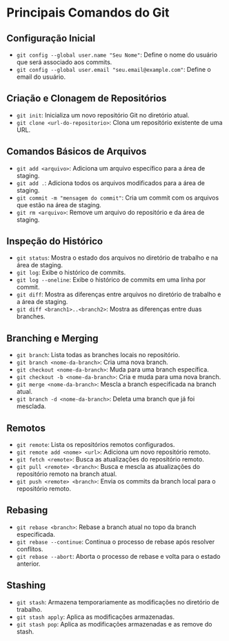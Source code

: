 # Principais Comandos do Git

## Configuração Inicial
- `git config --global user.name "Seu Nome"`: Define o nome do usuário que será associado aos commits.
- `git config --global user.email "seu.email@example.com"`: Define o email do usuário.

## Criação e Clonagem de Repositórios
- `git init`: Inicializa um novo repositório Git no diretório atual.
- `git clone <url-do-repositorio>`: Clona um repositório existente de uma URL.

## Comandos Básicos de Arquivos
- `git add <arquivo>`: Adiciona um arquivo específico para a área de staging.
- `git add .`: Adiciona todos os arquivos modificados para a área de staging.
- `git commit -m "mensagem do commit"`: Cria um commit com os arquivos que estão na área de staging.
- `git rm <arquivo>`: Remove um arquivo do repositório e da área de staging.

## Inspeção do Histórico
- `git status`: Mostra o estado dos arquivos no diretório de trabalho e na área de staging.
- `git log`: Exibe o histórico de commits.
- `git log --oneline`: Exibe o histórico de commits em uma linha por commit.
- `git diff`: Mostra as diferenças entre arquivos no diretório de trabalho e a área de staging.
- `git diff <branch1>..<branch2>`: Mostra as diferenças entre duas branches.

## Branching e Merging
- `git branch`: Lista todas as branches locais no repositório.
- `git branch <nome-da-branch>`: Cria uma nova branch.
- `git checkout <nome-da-branch>`: Muda para uma branch específica.
- `git checkout -b <nome-da-branch>`: Cria e muda para uma nova branch.
- `git merge <nome-da-branch>`: Mescla a branch especificada na branch atual.
- `git branch -d <nome-da-branch>`: Deleta uma branch que já foi mesclada.

## Remotos
- `git remote`: Lista os repositórios remotos configurados.
- `git remote add <nome> <url>`: Adiciona um novo repositório remoto.
- `git fetch <remote>`: Busca as atualizações do repositório remoto.
- `git pull <remote> <branch>`: Busca e mescla as atualizações do repositório remoto na branch atual.
- `git push <remote> <branch>`: Envia os commits da branch local para o repositório remoto.

## Rebasing
- `git rebase <branch>`: Rebase a branch atual no topo da branch especificada.
- `git rebase --continue`: Continua o processo de rebase após resolver conflitos.
- `git rebase --abort`: Aborta o processo de rebase e volta para o estado anterior.

## Stashing
- `git stash`: Armazena temporariamente as modificações no diretório de trabalho.
- `git stash apply`: Aplica as modificações armazenadas.
- `git stash pop`: Aplica as modificações armazenadas e as remove do stash.
